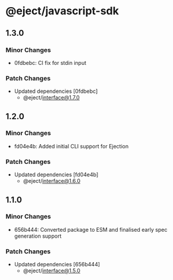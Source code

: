 # @eject/javascript-sdk

## 1.3.0

### Minor Changes

- 0fdbebc: CI fix for stdin input

### Patch Changes

- Updated dependencies [0fdbebc]
  - @eject/interface@1.7.0

## 1.2.0

### Minor Changes

- fd04e4b: Added initial CLI support for Ejection

### Patch Changes

- Updated dependencies [fd04e4b]
  - @eject/interface@1.6.0

## 1.1.0

### Minor Changes

- 656b444: Converted package to ESM and finalised early spec generation support

### Patch Changes

- Updated dependencies [656b444]
  - @eject/interface@1.5.0
